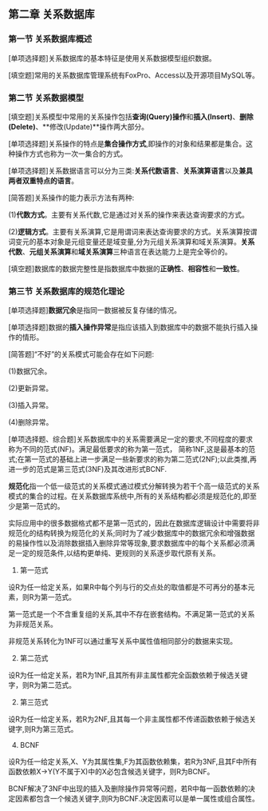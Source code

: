 ## 第二章 关系数据库



### 第一节 关系数据库概述

[单项选择题]关系数据库的基本特征是使用关系数据模型组织数据。

[填空题]常用的关系数据库管理系统有FoxPro、Access以及开源项目MySQL等。



### 第二节 关系数据模型

[填空题]关系模型中常用的关系操作包括**查询(Query)操作**和**插入(Insert)**、**删除(Delete)**、**修改(Update)**操作两大部分。

[单项选择题]关系操作的特点是**集合操作方式**,即操作的对象和结果都是集合。这种操作方式也称为一次一集合的方式。

[单项选择题]关系数据语言可以分为三类:**关系代数语言**、**关系演算语言**以及**兼具两者双重特点的语言**。

[简答题]关系操作的能力表示方法有两种:

(1)**代数方式**。主要有关系代数,它是通过对关系的操作来表达查询要求的方式。

(2)**逻辑方式**。主要有关系演算,它是用谓词来表达查询要求的方式。关系演算按谓词变元的基本对象是元组变量还是域变量,分为元组关系演算和域关系演算。**关系代数**、**元组关系演算**和**域关系演算**三种语言在表达能力上是完全等价的。

[填空题]数据库的数据完整性是指数据库中数据的**正确性**、**相容性**和**一致性**。

### 第三节 关系数据库的规范化理论

[单项选择题]**数据冗余**是指同一数据被反复存储的情况。

[单项选择题]数据的**插入操作异常**是指应该插入到数据库中的数据不能执行插入操作的情形。

[简答题]“不好”的关系模式可能会存在如下问题:

(1)数据冗余。

(2)更新异常。

(3)插入异常。

(4)删除异常。

[单项选择题、综合题]关系数据库中的关系需要满足一定的要求,不同程度的要求称为不同的范式(NF)。满足最低要求的称为第一范式， 简称1NF,这是最基本的范式;在第一范式的基础上进一步满足一些新要求的称为第二范式(2NF);以此类推,再进一步的范式是第三范式(3NF)及其改进形式BCNF.

**规范化**指一个低一级范式的关系模式通过模式分解转换为若干个高一级范式的关系模式的集合的过程。在关系数据库系统中,所有的关系结构都必须是规范化的,即至少是第一范式的。

实际应用中的很多数据格式都不是第一范式的，因此在数据库逻辑设计中需要将非规范化的结构转换为规范化的关系;同时为了减少数据库中的数据冗余和增强数据的易操作性以及消除数据插入删除异常等现象,要求数据库中的每个关系都必须满足一定的规范条件,以结构更单纯、更规则的关系逐步取代原有关系。

1. 第一范式

设R为任一给定关系，如果R中每个列与行的交点处的取值都是不可再分的基本元素，则R为第一范式。

第一范式是一个不含重复组的关系,其中不存在嵌套结构。不满足第一范式的关系为非规范关系。

非规范关系转化为1NF可以通过重写关系中属性值相同部分的数据来实现。

2. 第二范式

设R为任一给定关系，若R为1NF,且其所有非主属性都完全函数依赖于候选关键字，则R为第二范式。

2. 第三范式

设R为任一给定关系，若R为2NF,且其每一个非主属性都不传递函数依赖于候选关键字,则R为第三范式。

4. BCNF

设R为任一给定关系,X、Y为其属性集,F为其函数依赖集，若R为3NF,且其F中所有函数依赖X→Y(Y不属于X)中的X必包含候选关键字，则R为BCNF。

BCNF解决了3NF中出现的插入及删除操作异常等问题，若R中每一函数依赖的决定因素都包含一个候选关键字,则R为BCNF.决定因素可以是单一属性或组合属性。